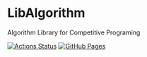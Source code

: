 # LibAlgorithm

Algorithm Library for Competitive Programing

[![Actions Status](https://github.com/cormoran/LibAlgorithm/workflows/verify/badge.svg)](https://github.com/cormoran/LibAlgorithm/actions)
[![GitHub Pages](https://img.shields.io/static/v1?label=GitHub+Pages&message=+&color=brightgreen&logo=github)](https://cormoran.github.io/LibAlgorithm/)
